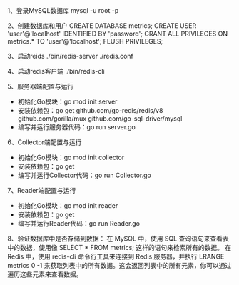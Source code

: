 
1、登录MySQL数据库
 mysql -u root -p

2、创建数据库和用户
 CREATE DATABASE metrics;
 CREATE USER 'user'@'localhost' IDENTIFIED BY 'password';
 GRANT ALL PRIVILEGES ON metrics.* TO 'user'@'localhost';
 FLUSH PRIVILEGES;

3、启动reids
 ./bin/redis-server ./redis.conf

4、启动redis客户端
 ./bin/redis-cli

5、服务器端配置与运行
  - 初始化Go模块：go mod init server
  - 安装依赖包：go get github.com/go-redis/redis/v8 github.com/gorilla/mux github.com/go-sql-driver/mysql
  - 编写并运行服务器代码：go run server.go

6、Collector端配置与运行
 - 初始化Go模块：go mod init collector
 - 安装依赖包：go get
 - 编写并运行Collector代码：go run Collector.go

7、Reader端配置与运行
 - 初始化Go模块：go mod init reader
 - 安装依赖包：go get
 - 编写并运行Reader代码：go run Reader.go

8、验证数据库中是否存储到数据：
  在 MySQL 中，使用 SQL 查询语句来查看表中的数据，使用像 SELECT * FROM metrics; 这样的语句来检索所有的数据。
  在 Redis 中，使用 redis-cli 命令行工具来连接到 Redis 服务器，并执行 LRANGE metrics 0 -1 来获取列表中的所有数据。这会返回列表中的所有元素，你可以通过遍历这些元素来查看数据。
